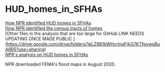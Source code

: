 # HUD_homes_in_SFHAs

[How NPR identified HUD homes in SFHAs](https://github.com/jhuo7/HUD_homes_in_SFHAs/blob/main/20210809_HUD_RH_geocoding_for_sharing.ipynb)<br>
[How NPR identified the census tracts of homes](https://github.com/jhuo7/HUD_homes_in_SFHAs/blob/main/20210811_HUD_RH_geocode_census_tracts.ipynb) <br>
[Other files in the analysis that are too large for GitHub LINK NEEDS UPDATING ONCE MADE PUBLIC ] (https://drive.google.com/drive/folders/1eLZ9B1bWHcrlnqFjkG7KTfpywgBuA6R5?usp=sharing) <br>
[NPR's analysis on HUD homes in SFHAs](https://github.com/jhuo7/HUD_homes_in_SFHAs/blob/main/20210729_HUD_RH_SFHA_analysis_for_sharing.ipynb)

NPR downloaded FEMA's flood maps in August 2020.
